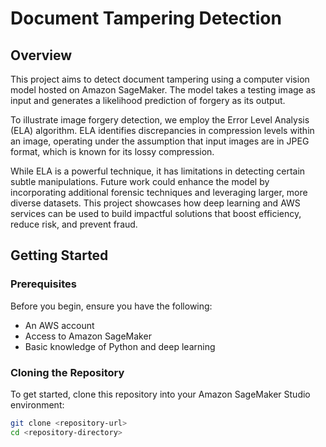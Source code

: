 # Document Tampering Detection

## Overview

This project aims to detect document tampering using a computer vision model hosted on Amazon SageMaker. The model takes a testing image as input and generates a likelihood prediction of forgery as its output.

To illustrate image forgery detection, we employ the Error Level Analysis (ELA) algorithm. ELA identifies discrepancies in compression levels within an image, operating under the assumption that input images are in JPEG format, which is known for its lossy compression.

While ELA is a powerful technique, it has limitations in detecting certain subtle manipulations. Future work could enhance the model by incorporating additional forensic techniques and leveraging larger, more diverse datasets. This project showcases how deep learning and AWS services can be used to build impactful solutions that boost efficiency, reduce risk, and prevent fraud.

## Getting Started

### Prerequisites

Before you begin, ensure you have the following:

- An AWS account
- Access to Amazon SageMaker
- Basic knowledge of Python and deep learning

### Cloning the Repository

To get started, clone this repository into your Amazon SageMaker Studio environment:

```bash
git clone <repository-url>
cd <repository-directory>
